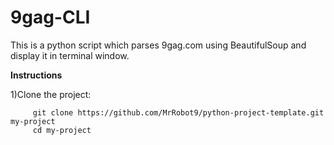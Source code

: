 # 9gag-CLI

This is a python script which parses 9gag.com using BeautifulSoup and display it in terminal window.

**Instructions**

1)Clone the project:
    
         git clone https://github.com/MrRobot9/python-project-template.git my-project
         cd my-project
    
 